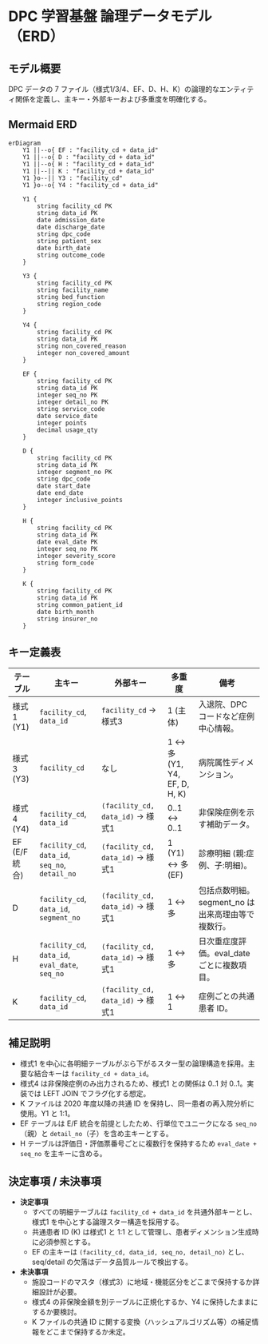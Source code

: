 # DPC 学習基盤 論理データモデル（ERD）

## モデル概要
DPC データの 7 ファイル（様式1/3/4、EF、D、H、K）の論理的なエンティティ関係を定義し、主キー・外部キーおよび多重度を明確化する。

## Mermaid ERD
```mermaid
erDiagram
    Y1 ||--o{ EF : "facility_cd + data_id"
    Y1 ||--o{ D : "facility_cd + data_id"
    Y1 ||--o{ H : "facility_cd + data_id"
    Y1 ||--|| K : "facility_cd + data_id"
    Y1 }o--|| Y3 : "facility_cd"
    Y1 }o--o{ Y4 : "facility_cd + data_id"

    Y1 {
        string facility_cd PK
        string data_id PK
        date admission_date
        date discharge_date
        string dpc_code
        string patient_sex
        date birth_date
        string outcome_code
    }

    Y3 {
        string facility_cd PK
        string facility_name
        string bed_function
        string region_code
    }

    Y4 {
        string facility_cd PK
        string data_id PK
        string non_covered_reason
        integer non_covered_amount
    }

    EF {
        string facility_cd PK
        string data_id PK
        integer seq_no PK
        integer detail_no PK
        string service_code
        date service_date
        integer points
        decimal usage_qty
    }

    D {
        string facility_cd PK
        string data_id PK
        integer segment_no PK
        string dpc_code
        date start_date
        date end_date
        integer inclusive_points
    }

    H {
        string facility_cd PK
        string data_id PK
        date eval_date PK
        integer seq_no PK
        integer severity_score
        string form_code
    }

    K {
        string facility_cd PK
        string data_id PK
        string common_patient_id
        date birth_month
        string insurer_no
    }
```

## キー定義表
| テーブル | 主キー | 外部キー | 多重度 | 備考 |
| --- | --- | --- | --- | --- |
| 様式1 (Y1) | `facility_cd`, `data_id` | `facility_cd` → 様式3 | 1 (主体) | 入退院、DPC コードなど症例中心情報。 |
| 様式3 (Y3) | `facility_cd` | なし | 1 ↔ 多 (Y1, Y4, EF, D, H, K) | 病院属性ディメンション。 |
| 様式4 (Y4) | `facility_cd`, `data_id` | `(facility_cd, data_id)` → 様式1 | 0..1 ↔ 0..1 | 非保険症例を示す補助データ。 |
| EF (E/F 統合) | `facility_cd`, `data_id`, `seq_no`, `detail_no` | `(facility_cd, data_id)` → 様式1 | 1 (Y1) ↔ 多 (EF) | 診療明細 (親:症例、子:明細)。 |
| D | `facility_cd`, `data_id`, `segment_no` | `(facility_cd, data_id)` → 様式1 | 1 ↔ 多 | 包括点数明細。segment_no は出来高理由等で複数行。 |
| H | `facility_cd`, `data_id`, `eval_date`, `seq_no` | `(facility_cd, data_id)` → 様式1 | 1 ↔ 多 | 日次重症度評価。eval_date ごとに複数項目。 |
| K | `facility_cd`, `data_id` | `(facility_cd, data_id)` → 様式1 | 1 ↔ 1 | 症例ごとの共通患者 ID。 |

## 補足説明
- 様式1 を中心に各明細テーブルがぶら下がるスター型の論理構造を採用。主要な結合キーは `facility_cd + data_id`。
- 様式4 は非保険症例のみ出力されるため、様式1 との関係は 0..1 対 0..1。実装では LEFT JOIN でフラグ化する想定。
- K ファイルは 2020 年度以降の共通 ID を保持し、同一患者の再入院分析に使用。Y1 と 1:1。
- EF テーブルは E/F 統合を前提としたため、行単位でユニークになる `seq_no`（親）と `detail_no`（子）を含め主キーとする。
- H テーブルは評価日・評価票番号ごとに複数行を保持するため `eval_date + seq_no` を主キーに含める。

## 決定事項 / 未決事項
- **決定事項**
  - すべての明細テーブルは `facility_cd + data_id` を共通外部キーとし、様式1 を中心とする論理スター構造を採用する。
  - 共通患者 ID (K) は様式1 と 1:1 として管理し、患者ディメンション生成時に必須参照とする。
  - EF の主キーは `(facility_cd, data_id, seq_no, detail_no)` とし、seq/detail の欠落はデータ品質ルールで検出する。
- **未決事項**
  - 施設コードのマスタ（様式3）に地域・機能区分をどこまで保持するか詳細設計が必要。
  - 様式4 の非保険金額を別テーブルに正規化するか、Y4 に保持したままにするか要検討。
  - K ファイルの共通 ID に関する変換（ハッシュアルゴリズム等）の補足情報をどこまで保持するか未定。
